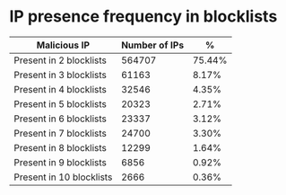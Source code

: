 # IP presence frequency in blocklists
| Malicious IP | Number of IPs | % |
|----|----|----|
| Present in 2 blocklists | 564707 | 75.44% |
| Present in 3 blocklists | 61163 | 8.17% |
| Present in 4 blocklists | 32546 | 4.35% |
| Present in 5 blocklists | 20323 | 2.71% |
| Present in 6 blocklists | 23337 | 3.12% |
| Present in 7 blocklists | 24700 | 3.30% |
| Present in 8 blocklists | 12299 | 1.64% |
| Present in 9 blocklists | 6856 | 0.92% |
| Present in 10 blocklists | 2666 | 0.36% |
